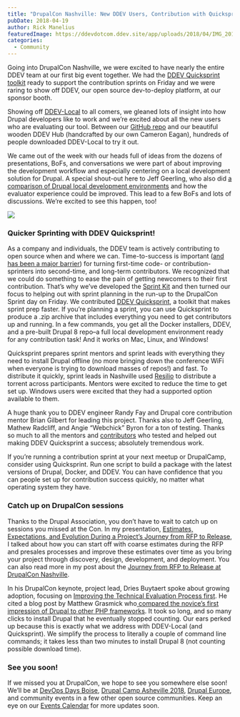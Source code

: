 ```yaml
---
title: "DrupalCon Nashville: New DDEV Users, Contribution with Quicksprint, and more"
pubDate: 2018-04-19
author: Rick Manelius
featuredImage: https://ddevdotcom.ddev.site/app/uploads/2018/04/IMG_20180410_112656.jpg
categories:
  - Community
---
```


Going into DrupalCon Nashville, we were excited to have nearly the entire DDEV team at our first big event together. We had the [DDEV Quicksprint toolkit](https://github.com/drud/quicksprint) ready to support the contribution sprints on Friday and we were raring to show off DDEV, our open source dev-to-deploy platform, at our sponsor booth.

Showing off [DDEV-Local](https://github.com/drud/ddev) to all comers, we gleaned lots of insight into how Drupal developers like to work and we’re excited about all the new users who are evaluating our tool. Between our [GitHub repo](https://github.com/drud/ddev) and our beautiful wooden DDEV Hub (handcrafted by our own Cameron Eagan), hundreds of people downloaded DDEV-Local to try it out.

We came out of the week with our heads full of ideas from the dozens of presentations, BoFs, and conversations we were part of about improving the development workflow and especially centering on a local development solution for Drupal. A special shout-out here to Jeff Geerling, who also did [a comparison of Drupal local development environments](https://www.jeffgeerling.com/blog/2018/drupal-fastest-improving-evaluator-experience) and how the evaluator experience could be improved. This lead to a few BoFs and lots of discussions. We’re excited to see this happen, too!

![](https://ddev.com/app/uploads/2018/04/IMG_20180409_175423-e1524156375826-1024x651.jpg)

### Quicker Sprinting with DDEV Quicksprint!

As a company and individuals, the DDEV team is actively contributing to open source when and where we can. Time-to-success is important ([and has been a major barrier](https://ddev.com/ddev-live/removing-the-biggest-barrier-to-contribution/)) for turning first-time code- or contribution-sprinters into second-time, and long-term contributors. We recognized that we could do something to ease the pain of getting newcomers to their first contribution. That’s why we’ve developed the [Sprint Kit](https://ddev.com/ddev-local/sprint-kit-get-newcomers-set-up-and-ready-to-contribute-fast/) and then turned our focus to helping out with sprint planning in the run-up to the DrupalCon Sprint day on Friday. We contributed [DDEV Quicksprint](https://github.com/drud/quicksprint), a toolkit that makes sprint prep faster. If you’re planning a sprint, you can use Quicksprint to produce a .zip archive that includes everything you need to get contributors up and running. In a few commands, you get all the Docker installers, DDEV, and a pre-built Drupal 8 repo–a full local development environment ready for any contribution task! And it works on Mac, Linux, and Windows!

Quicksprint prepares sprint mentors and sprint leads with everything they need to install Drupal offline (no more bringing down the conference WiFi when everyone is trying to download masses of repos!) and fast. To distribute it quickly, sprint leads in Nashville used [Resilio](https://www.resilio.com/individuals/) to distribute a torrent across participants. Mentors were excited to reduce the time to get set up. Windows users were excited that they had a supported option available to them.

A huge thank you to DDEV engineer Randy Fay and Drupal core contribution mentor Brian Gilbert for leading this project. Thanks also to Jeff Geerling, Mathew Radcliff, and Angie “Webchick” Byron for a ton of testing. Thanks so much to all the mentors and [contributors](https://github.com/drud/quicksprint/graphs/contributors) who tested and helped out making DDEV Quicksprint a success; absolutely tremendous work.

If you’re running a contribution sprint at your next meetup or DrupalCamp, consider using Quicksprint. Run one script to build a package with the latest versions of Drupal, Docker, and DDEV. You can have confidence that you can people set up for contribution success quickly, no matter what operating system they have.

### Catch up on DrupalCon sessions

Thanks to the Drupal Association, you don’t have to wait to catch up on sessions you missed at the Con. In my presentation, [Estimates, Expectations, and Evolution During a Project’s Journey from RFP to Release](https://events.drupal.org/nashville2018/sessions/estimates-expectations-and-evolution-during-projects-journey-rfp-release), I talked about how you can start off with coarse estimates during the RFP and presales processes and improve these estimates over time as you bring your project through discovery, design, development, and deployment. You can also read more in my post about the [Journey from RFP to Release at DrupalCon Nashville](https://ddev.com/events/come-on-the-journey-from-rfp-to-release-at-drupalcon-nashville/).

In his DrupalCon keynote, project lead, Dries Buytaert spoke about growing adoption, focusing on [Improving the Technical Evaluation Process first](https://youtu.be/8HkOdpNT8Ec?t=2232). He cited a blog post by Matthew Grasmick who[ compared the novice’s first impression of Drupal to other PHP frameworks](http://matthewgrasmick.com/compare-php-frameworks). It took so long, and so many clicks to install Drupal that he eventually stopped counting. Our ears perked up because this is exactly what we address with DDEV-Local (and Quicksprint). We simplify the process to literally a couple of command line commands; it takes less than two minutes to install Drupal 8 (not counting possible download time).

### See you soon!

If we missed you at DrupalCon, we hope to see you somewhere else soon! We’ll be at [DevOps Days Boise](https://ddev.com/event/devopsdays-boise/), [Drupal Camp Asheville 2018](https://ddev.com/event/drupalcamp-asheville-2018/), [Drupal Europe](https://ddev.com/event/drupal-europe-2018/), and community events in a few other open source communities. Keep an eye on our [Events Calendar](https://ddev.com/events/) for more updates soon.
